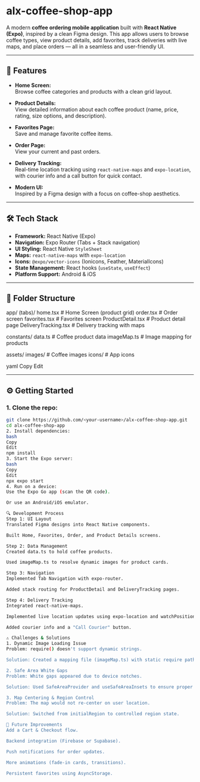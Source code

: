 # alx-coffee-shop-app


A modern **coffee ordering mobile application** built with **React Native (Expo)**, inspired by a clean Figma design. This app allows users to browse coffee types, view product details, add favorites, track deliveries with live maps, and place orders — all in a seamless and user-friendly UI.

---

## 🚀 **Features**
- **Home Screen:**  
  Browse coffee categories and products with a clean grid layout.
  
- **Product Details:**  
  View detailed information about each coffee product (name, price, rating, size options, and description).
  
- **Favorites Page:**  
  Save and manage favorite coffee items.

- **Order Page:**  
  View your current and past orders.

- **Delivery Tracking:**  
  Real-time location tracking using `react-native-maps` and `expo-location`, with courier info and a call button for quick contact.

- **Modern UI:**  
  Inspired by a Figma design with a focus on coffee-shop aesthetics.

---

## 🛠 **Tech Stack**
- **Framework:** React Native (Expo)
- **Navigation:** Expo Router (Tabs + Stack navigation)
- **UI Styling:** React Native `StyleSheet`
- **Maps:** `react-native-maps` with `expo-location`
- **Icons:** `@expo/vector-icons` (Ionicons, Feather, MaterialIcons)
- **State Management:** React hooks (`useState`, `useEffect`)
- **Platform Support:** Android & iOS

---

## 📂 **Folder Structure**
app/
(tabs)/
home.tsx # Home Screen (product grid)
order.tsx # Order screen
favorites.tsx # Favorites screen
ProductDetail.tsx # Product detail page
DeliveryTracking.tsx # Delivery tracking with maps

constants/
data.ts # Coffee product data
imageMap.ts # Image mapping for products

assets/
images/ # Coffee images
icons/ # App icons

yaml
Copy
Edit

---

## ⚙️ **Getting Started**

### **1. Clone the repo:**
```bash
git clone https://github.com/<your-username>/alx-coffee-shop-app.git
cd alx-coffee-shop-app
2. Install dependencies:
bash
Copy
Edit
npm install
3. Start the Expo server:
bash
Copy
Edit
npx expo start
4. Run on a device:
Use the Expo Go app (scan the QR code).

Or use an Android/iOS emulator.

🔍 Development Process
Step 1: UI Layout
Translated Figma designs into React Native components.

Built Home, Favorites, Order, and Product Details screens.

Step 2: Data Management
Created data.ts to hold coffee products.

Used imageMap.ts to resolve dynamic images for product cards.

Step 3: Navigation
Implemented Tab Navigation with expo-router.

Added stack routing for ProductDetail and DeliveryTracking pages.

Step 4: Delivery Tracking
Integrated react-native-maps.

Implemented live location updates using expo-location and watchPositionAsync.

Added courier info and a "Call Courier" button.

⚠️ Challenges & Solutions
1. Dynamic Image Loading Issue
Problem: require() doesn't support dynamic strings.

Solution: Created a mapping file (imageMap.ts) with static require paths.

2. Safe Area White Gaps
Problem: White gaps appeared due to device notches.

Solution: Used SafeAreaProvider and useSafeAreaInsets to ensure proper padding.

3. Map Centering & Region Control
Problem: The map would not re-center on user location.

Solution: Switched from initialRegion to controlled region state.

🌱 Future Improvements
Add a Cart & Checkout flow.

Backend integration (Firebase or Supabase).

Push notifications for order updates.

More animations (fade-in cards, transitions).

Persistent favorites using AsyncStorage.